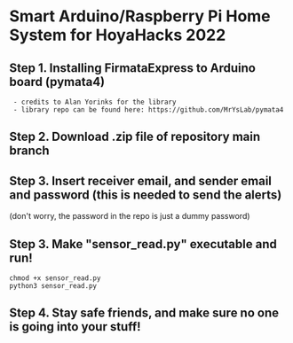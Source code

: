 # Smart Arduino/Raspberry Pi Home System for HoyaHacks 2022

## Step 1. Installing FirmataExpress to Arduino board (pymata4)
     - credits to Alan Yorinks for the library
     - library repo can be found here: https://github.com/MrYsLab/pymata4

## Step 2. Download .zip file of repository main branch

## Step 3. Insert receiver email, and sender email and password (this is needed to send the alerts) 
   (don't worry, the password in the repo is just a dummy password)

## Step 3. Make "sensor_read.py" executable and run!
    chmod +x sensor_read.py
    python3 sensor_read.py

## Step 4. Stay safe friends, and make sure no one is going into your stuff!
